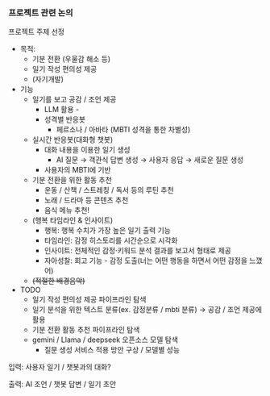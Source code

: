 ### 프로젝트 관련 논의

프로젝트 주제 선정
- 목적:
    - 기분 전환 (우울감 해소 등)
    - 일기 작성 편의성 제공
    - (자기개발)
- 기능
    - 일기를 보고 공감 / 조언 제공
        - LLM 활용 -
        - 성격별 반응봇
            - 페르소나 / 아바타 (MBTI 성격을 통한 차별성)
    - 실시간 반응봇(대화형 챗봇)
        - 대화 내용을 이용한 일기 생성
            - AI 질문 → 객관식 답변 생성 → 사용자 응답 → 새로운 질문 생성
        - 사용자의 MBTI에 기반
    - 기분 전환을 위한 활동 추천
        - 운동 / 산책 / 스트레칭 / 독서 등의 루틴 추천
        - 노래 / 드라마 등 콘텐츠 추천
        - 음식 메뉴 추천!
    - (행복 타임라인 & 인사이트)
        - 행복: 행복 수치가 가장 높은 일기 출력 기능
        - 타임라인: 감정 히스토리를 시간순으로 시각화
        - 인사이트: 전체적인 감정·키워드 분석 결과를 보고서 형태로 제공
        - 자아성찰: 회고 기능 - 감정 도출(너는 어떤 행동을 하면서 어떤 감정을 느꼈어)
    - ~~(적절한 배경음악)~~
- TODO
    - 일기 작성 편의성 제공 파이프라인 탐색
    - 일기 분석을 위한 텍스트 분류(ex. 감정분류 / mbti 분류) → 공감 / 조언 제공에 활용
    - 기분 전환 활동 추천 파이프라인 탐색
    - gemini / Llama / deepseek 오픈소스 모델 탐색
        - 질문 생성 서비스 적용 방안 구상 / 모델별 성능

입력: 사용자 일기 / 챗봇과의 대화?

출력: AI 조언 / 챗봇 답변 / 일기 초안